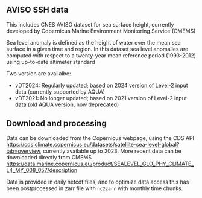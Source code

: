 ## AVISO SSH data

This includes CNES AVISO dataset for sea surface height, currently developed by Copernicus Marine Environment Monitoring Service (CMEMS)

Sea level anomaly is defined as the height of water over the mean sea surface in a given time and region. In this dataset sea level anomalies are computed with respect to a twenty-year mean reference period (1993-2012) using up-to-date altimeter standard

Two version are availalbe:
- vDT2024: Regularly updated; based on 2024 version of Level-2 input data (currently supported by AQUA)
- vDT2021: No longer updated; based on 2021 version of Level-2 input data (old AQUA version, now deprecated)

## Download and processing

Data can be downloaded from the Copernicus webpage, using the CDS API https://cds.climate.copernicus.eu/datasets/satellite-sea-level-global?tab=overview, currently available up to 2023. More recent data can be downloaded directly from CMEMS https://data.marine.copernicus.eu/product/SEALEVEL_GLO_PHY_CLIMATE_L4_MY_008_057/description

Data is provided in daily netcdf files, and to optimize data access this has been postprocessed in zarr file with `nc2zarr` with monthly time chunks. 